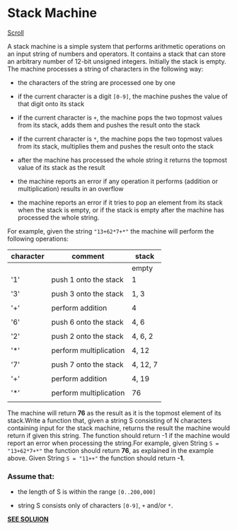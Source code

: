 # Stack Machine

[Scroll](###Assume-that:)

A stack machine is a simple system that performs arithmetic operations on an input string of numbers and operators. It contains a stack that can store an arbitrary number of 12-bit unsigned integers. Initially the stack is empty. The machine processes a string of characters in the following way:

- the characters of the string are processed one by one

- if the current character is a digit `[0-9]`, the machine pushes the value of that digit onto its stack

- if the current character is `+`, the machine pops the two topmost values from its stack, adds them and pushes the result onto the stack

- if the current character is `*`, the machine pops the two topmost values from its stack, multiplies them and pushes the result onto the stack

- after the machine has processed the whole string it returns the topmost value of its stack as the result

- the machine reports an error if any operation it performs (addition or multiplication) results in an overflow

- the machine reports an error if it tries to pop an element from its stack when the stack is empty, or if the stack is empty after the machine has processed the whole string.

For example, given the string `"13+62*7+*"` the machine will perform the following operations:

| character | comment                | stack    |
| --------- | ---------------------- | -------- |
|           |                        | empty    |
| '1'       | push 1 onto the stack  | 1        |
|           |                        |
| '3'       | push 3 onto the stack  | 1, 3     |
|           |                        |
| '+'       | perform addition       | 4        |
|           |                        |
| '6'       | push 6 onto the stack  | 4, 6     |
|           |                        |
| '2'       | push 2 onto the stack  | 4, 6, 2  |
|           |                        |
| '\*'      | perform multiplication | 4, 12    |
|           |                        |
| '7'       | push 7 onto the stack  | 4, 12, 7 |
|           |                        |
| '+'       | perform addition       | 4, 19    |
|           |                        |
| '\*'      | perform multiplication | 76       |
|           |                        |

The machine will return **76** as the result as it is the topmost element of its stack.Write a function that, given a string S consisting of N characters containing input for the stack machine, returns the result the machine would return if given this string. The function should return -1 if the machine would report an error when processing the string.For example, given String `S = "13+62*7+*"` the function should return **76**, as explained in the example above. Given String `S = "11++"` the function should return **-1**.

### Assume that:

- the length of S is within the range `[0..200,000]`

- string S consists only of characters `[0-9]`, `+` and/or `*`.

[**SEE SOLUION**](https://github.com/kmcknight1/ChallengeSolutions/blob/master/Challenges/StackMachine/stackMachine.js)
